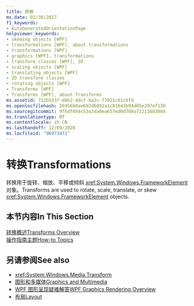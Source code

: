 ```yaml
---
title: 转换
ms.date: 03/30/2017
f1_keywords:
- AutoGeneratedOrientationPage
helpviewer_keywords:
- skewing objects [WPF]
- transformations [WPF], about transformations
- transformations [WPF]
- graphics [WPF], transformations
- transform classes [WPF], 2D
- scaling objects [WPF]
- translating objects [WPF]
- 2D transform classes
- rotating objects [WPF]
- Transforms [WPF]
- Transforms [WPF], about Transforms
ms.assetid: 712b543f-d8b2-4dcf-ba2c-f7921c61c6fd
ms.openlocfilehash: 26956b8ae692d6092a1c81643b94d05e297ef130
ms.sourcegitcommit: 9f6df084c53a3da0ea657ed0d708a72213683084
ms.translationtype: MT
ms.contentlocale: zh-CN
ms.lasthandoff: 12/09/2020
ms.locfileid: "96973471"
---
```

# <a name="transformations"></a><span data-ttu-id="df995-102">转换</span><span class="sxs-lookup"><span data-stu-id="df995-102">Transformations</span></span>
<span data-ttu-id="df995-103">转换用于旋转、缩放、平移或倾斜 <xref:System.Windows.FrameworkElement> 对象。</span><span class="sxs-lookup"><span data-stu-id="df995-103">Transforms are used to rotate, scale, translate, or skew <xref:System.Windows.FrameworkElement> objects.</span></span>  
  
## <a name="in-this-section"></a><span data-ttu-id="df995-104">本节内容</span><span class="sxs-lookup"><span data-stu-id="df995-104">In This Section</span></span>  
 [<span data-ttu-id="df995-105">转换概述</span><span class="sxs-lookup"><span data-stu-id="df995-105">Transforms Overview</span></span>](transforms-overview.md)  
 [<span data-ttu-id="df995-106">操作指南主题</span><span class="sxs-lookup"><span data-stu-id="df995-106">How-to Topics</span></span>](transformations-how-to-topics.md)  
  
## <a name="see-also"></a><span data-ttu-id="df995-107">另请参阅</span><span class="sxs-lookup"><span data-stu-id="df995-107">See also</span></span>

- <xref:System.Windows.Media.Transform>
- [<span data-ttu-id="df995-108">图形和多媒体</span><span class="sxs-lookup"><span data-stu-id="df995-108">Graphics and Multimedia</span></span>](index.md)
- [<span data-ttu-id="df995-109">WPF 图形呈现疑难解答</span><span class="sxs-lookup"><span data-stu-id="df995-109">WPF Graphics Rendering Overview</span></span>](wpf-graphics-rendering-overview.md)
- [<span data-ttu-id="df995-110">布局</span><span class="sxs-lookup"><span data-stu-id="df995-110">Layout</span></span>](../advanced/layout.md)
